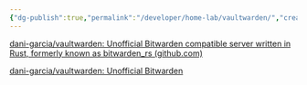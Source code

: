 ```yaml
---
{"dg-publish":true,"permalink":"/developer/home-lab/vaultwarden/","created":"2025-04-09T22:16:18.922-05:00","updated":"2025-04-09T11:38:24.000-05:00"}
---
```



[dani-garcia/vaultwarden: Unofficial Bitwarden compatible server written in Rust, formerly known as bitwarden_rs (github.com)](https://github.com/dani-garcia/vaultwarden)

[dani-garcia/vaultwarden: Unofficial Bitwarden](https://github.com/dani-garcia/vaultwarden)